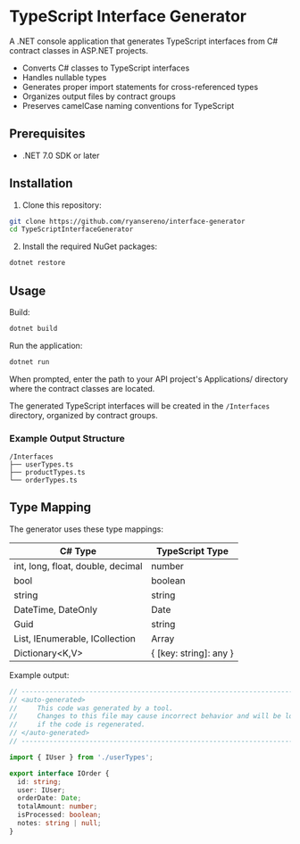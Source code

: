 # TypeScript Interface Generator

A .NET console application that generates TypeScript interfaces from C# contract classes in ASP.NET projects.

- Converts C# classes to TypeScript interfaces
- Handles nullable types
- Generates proper import statements for cross-referenced types
- Organizes output files by contract groups
- Preserves camelCase naming conventions for TypeScript

## Prerequisites

- .NET 7.0 SDK or later

## Installation

1. Clone this repository:
```bash
git clone https://github.com/ryansereno/interface-generator
cd TypeScriptInterfaceGenerator
```

2. Install the required NuGet packages:
```bash
dotnet restore
```

## Usage

Build:
```bash
dotnet build
```

Run the application:
```bash
dotnet run
```

When prompted, enter the path to your API project's Applications/ directory where the contract classes are located.

The generated TypeScript interfaces will be created in the `/Interfaces` directory, organized by contract groups.

### Example Output Structure

```
/Interfaces
├── userTypes.ts
├── productTypes.ts
└── orderTypes.ts
```

## Type Mapping

The generator uses these type mappings:

| C# Type | TypeScript Type |
|---------|----------------|
| int, long, float, double, decimal | number |
| bool | boolean |
| string | string |
| DateTime, DateOnly | Date |
| Guid | string |
| List<T>, IEnumerable<T>, ICollection<T> | Array<T> |
| Dictionary<K,V> | { [key: string]: any } |


Example output:
```typescript
// -----------------------------------------------------------------------
// <auto-generated>
//     This code was generated by a tool.
//     Changes to this file may cause incorrect behavior and will be lost
//     if the code is regenerated.
// </auto-generated>
// -----------------------------------------------------------------------

import { IUser } from './userTypes';

export interface IOrder {
  id: string;
  user: IUser;
  orderDate: Date;
  totalAmount: number;
  isProcessed: boolean;
  notes: string | null;
}
```

